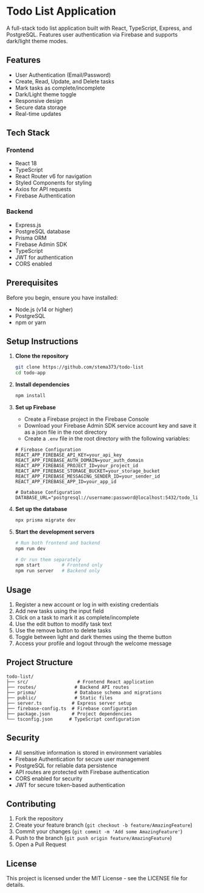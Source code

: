 # Todo List Application

A full-stack todo list application built with React, TypeScript, Express, and PostgreSQL. Features user authentication via Firebase and supports dark/light theme modes.

## Features

- User Authentication (Email/Password)
- Create, Read, Update, and Delete tasks
- Mark tasks as complete/incomplete
- Dark/Light theme toggle
- Responsive design
- Secure data storage
- Real-time updates

## Tech Stack

### Frontend
- React 18
- TypeScript
- React Router v6 for navigation
- Styled Components for styling
- Axios for API requests
- Firebase Authentication

### Backend
- Express.js
- PostgreSQL database
- Prisma ORM
- Firebase Admin SDK
- TypeScript
- JWT for authentication
- CORS enabled

## Prerequisites

Before you begin, ensure you have installed:
- Node.js (v14 or higher)
- PostgreSQL
- npm or yarn

## Setup Instructions

1. **Clone the repository**
   ```bash
   git clone https://github.com/stema373/todo-list
   cd todo-app
   ```

2. **Install dependencies**
   ```bash
   npm install
   ```

3. **Set up Firebase**
   - Create a Firebase project in the Firebase Console
   - Download your Firebase Admin SDK service account key and save it as a json file in the root directory
   - Create a `.env` file in the root directory with the following variables:
   ```
   # Firebase Configuration
   REACT_APP_FIREBASE_API_KEY=your_api_key
   REACT_APP_FIREBASE_AUTH_DOMAIN=your_auth_domain
   REACT_APP_FIREBASE_PROJECT_ID=your_project_id
   REACT_APP_FIREBASE_STORAGE_BUCKET=your_storage_bucket
   REACT_APP_FIREBASE_MESSAGING_SENDER_ID=your_sender_id
   REACT_APP_FIREBASE_APP_ID=your_app_id

   # Database Configuration
   DATABASE_URL="postgresql://username:password@localhost:5432/todo_list"
   ```

4. **Set up the database**
   ```bash
   npx prisma migrate dev
   ```

5. **Start the development servers**
   ```bash
   # Run both frontend and backend
   npm run dev

   # Or run them separately
   npm start        # Frontend only
   npm run server   # Backend only
   ```

## Usage

1. Register a new account or log in with existing credentials
2. Add new tasks using the input field
3. Click on a task to mark it as complete/incomplete
4. Use the edit button to modify task text
5. Use the remove button to delete tasks
6. Toggle between light and dark themes using the theme button
7. Access your profile and logout through the welcome message

## Project Structure

```
todo-list/
├── src/                  # Frontend React application
├── routes/              # Backend API routes
├── prisma/              # Database schema and migrations
├── public/              # Static files
├── server.ts           # Express server setup
├── firebase-config.ts  # Firebase configuration
├── package.json        # Project dependencies
└── tsconfig.json      # TypeScript configuration
```

## Security

- All sensitive information is stored in environment variables
- Firebase Authentication for secure user management
- PostgreSQL for reliable data persistence
- API routes are protected with Firebase authentication
- CORS enabled for security
- JWT for secure token-based authentication

## Contributing

1. Fork the repository
2. Create your feature branch (`git checkout -b feature/AmazingFeature`)
3. Commit your changes (`git commit -m 'Add some AmazingFeature'`)
4. Push to the branch (`git push origin feature/AmazingFeature`)
5. Open a Pull Request

## License

This project is licensed under the MIT License - see the LICENSE file for details.
